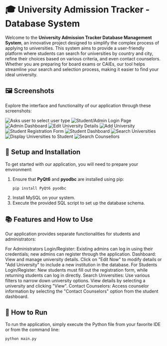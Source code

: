 # 🎓 University Admission Tracker - Database System

Welcome to the **University Admission Tracker Database Management System**, an innovative project designed to simplify the complex process of applying to universities. This system aims to provide a user-friendly platform where students can search for universities by country and city, refine their choices based on various criteria, and even contact counselors. Whether you are preparing for board exams or CAIEs, our tool helps streamline your search and selection process, making it easier to find your ideal university.

## 🖼️ Screenshots
Explore the interface and functionality of our application through these screenshots:

<!--![User Type Selection](https://github.com/breehaqasim/University-Admission-Tracker---Database-System/blob/2fe58ed53ec15f5024f17ff857ea88f2239788f8/Prototype/1.jpg)
![Login Page](https://github.com/breehaqasim/University-Admission-Tracker---Database-System/blob/2fe58ed53ec15f5024f17ff857ea88f2239788f8/Prototype/2.jpg)
![Admin Dashboard](https://github.com/breehaqasim/University-Admission-Tracker---Database-System/blob/2fe58ed53ec15f5024f17ff857ea88f2239788f8/Prototype/4.jpg)
![Edit University Details](https://github.com/breehaqasim/University-Admission-Tracker---Database-System/blob/2fe58ed53ec15f5024f17ff857ea88f2239788f8/Prototype/5.jpg)
![Add University](https://github.com/breehaqasim/University-Admission-Tracker---Database-System/blob/2fe58ed53ec15f5024f17ff857ea88f2239788f8/Prototype/6.jpg)
![Student Registration Form](https://github.com/breehaqasim/University-Admission-Tracker---Database-System/blob/2fe58ed53ec15f5024f17ff857ea88f2239788f8/Prototype/3.jpg)
![Student Dashboard](https://github.com/breehaqasim/University-Admission-Tracker---Database-System/blob/2fe58ed53ec15f5024f17ff857ea88f2239788f8/Prototype/8.jpg)
![Search Universities](https://github.com/breehaqasim/University-Admission-Tracker---Database-System/blob/2fe58ed53ec15f5024f17ff857ea88f2239788f8/Prototype/9.jpg)
![University Details](https://github.com/breehaqasim/University-Admission-Tracker---Database-System/blob/2fe58ed53ec15f5024f17ff857ea88f2239788f8/Prototype/7.jpg)
![Search Counsellors](https://github.com/breehaqasim/University-Admission-Tracker---Database-System/blob/2fe58ed53ec15f5024f17ff857ea88f2239788f8/Prototype/11.png)-->
![Asks user to select user type](https://github.com/breehaqasim/University-Admission-Tracker---Database-System/blob/2fe58ed53ec15f5024f17ff857ea88f2239788f8/Prototype/1.jpg)
![Student/Admin Login Page](https://github.com/breehaqasim/University-Admission-Tracker---Database-System/blob/2fe58ed53ec15f5024f17ff857ea88f2239788f8/Prototype/2.jpg)
![Admin Dashboard](https://github.com/breehaqasim/University-Admission-Tracker---Database-System/blob/2fe58ed53ec15f5024f17ff857ea88f2239788f8/Prototype/4.jpg)
![Edit University Details](https://github.com/breehaqasim/University-Admission-Tracker---Database-System/blob/2fe58ed53ec15f5024f17ff857ea88f2239788f8/Prototype/5.jpg)
![Add University](https://github.com/breehaqasim/University-Admission-Tracker---Database-System/blob/2fe58ed53ec15f5024f17ff857ea88f2239788f8/Prototype/6.jpg)
![Student Registration Form](https://github.com/breehaqasim/University-Admission-Tracker---Database-System/blob/2fe58ed53ec15f5024f17ff857ea88f2239788f8/Prototype/3.jpg)
![Student Dashboard](https://github.com/breehaqasim/University-Admission-Tracker---Database-System/blob/2fe58ed53ec15f5024f17ff857ea88f2239788f8/Prototype/8.jpg)
![Search Universities](https://github.com/breehaqasim/University-Admission-Tracker---Database-System/blob/2fe58ed53ec15f5024f17ff857ea88f2239788f8/Prototype/9.jpg)
![Display Universities to Student](https://github.com/breehaqasim/University-Admission-Tracker---Database-System/blob/2fe58ed53ec15f5024f17ff857ea88f2239788f8/Prototype/7.jpg)
![Search Counsellors](https://github.com/breehaqasim/University-Admission-Tracker---Database-System/blob/2fe58ed53ec15f5024f17ff857ea88f2239788f8/Prototype/11.png)

## 🔧 Setup and Installation
To get started with our application, you will need to prepare your environment:

1. Ensure that **PyQt6** and **pyodbc** are installed using pip:
   ```bash
   pip install PyQt6 pyodbc
2. Install MySQL on your system.
3. Execute the provided SQL script to set up the database schema.

## 📚 Features and How to Use
Our application provides separate functionalities for students and administrators:

For Administrators
Login/Register: Existing admins can log in using their credentials; new admins can register through the application.
Dashboard: View and manage university details. Click on "Edit Now" to modify details or "Add University" to include a new institution in the database.
For Students
Login/Register: New students must fill out the registration form, while returning students can log in directly.
Search Universities: Use various filters to narrow down university options. View details by selecting a university and clicking "View".
Contact Counselors: Access counselor information by selecting the "Contact Counselors" option from the student dashboard.

## 🚀 How to Run
To run the application, simply execute the Python file from your favorite IDE or from the command line:
   ```bash
   python main.py
